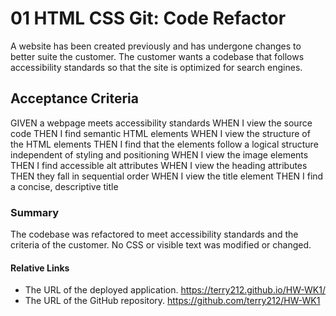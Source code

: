 # 01 HTML CSS Git: Code Refactor

A website has been created previously and has undergone changes to better suite the customer.
The customer wants a codebase that follows accessibility standards so that the site is
optimized for search engines.

## Acceptance Criteria

GIVEN a webpage meets accessibility standards
WHEN I view the source code
THEN I find semantic HTML elements
WHEN I view the structure of the HTML elements
THEN I find that the elements follow a logical structure independent of styling and positioning
WHEN I view the image elements
THEN I find accessible alt attributes
WHEN I view the heading attributes
THEN they fall in sequential order
WHEN I view the title element
THEN I find a concise, descriptive title

### Summary

The codebase was refactored to meet accessibility standards and the criteria of the customer.
No CSS or visible text was modified or changed.

#### Relative Links

* The URL of the deployed application.
https://terry212.github.io/HW-WK1/
* The URL of the GitHub repository.
https://github.com/terry212/HW-WK1
